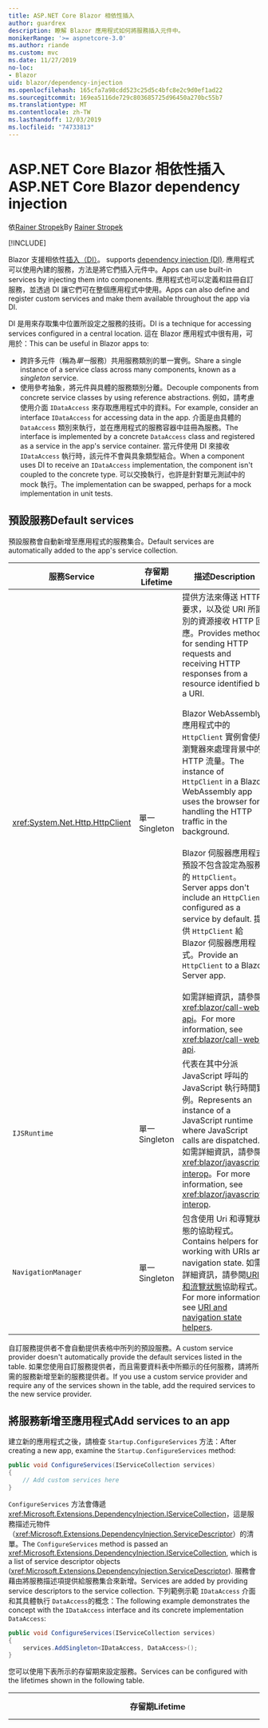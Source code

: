 ```yaml
---
title: ASP.NET Core Blazor 相依性插入
author: guardrex
description: 瞭解 Blazor 應用程式如何將服務插入元件中。
monikerRange: '>= aspnetcore-3.0'
ms.author: riande
ms.custom: mvc
ms.date: 11/27/2019
no-loc:
- Blazor
uid: blazor/dependency-injection
ms.openlocfilehash: 165cfa7a98cdd523c25d5c4bfc8e2c9d0ef1ad22
ms.sourcegitcommit: 169ea5116de729c803685725d96450a270bc55b7
ms.translationtype: MT
ms.contentlocale: zh-TW
ms.lasthandoff: 12/03/2019
ms.locfileid: "74733813"
---
```

# <a name="aspnet-core-opno-locblazor-dependency-injection"></a><span data-ttu-id="f79c4-103">ASP.NET Core Blazor 相依性插入</span><span class="sxs-lookup"><span data-stu-id="f79c4-103">ASP.NET Core Blazor dependency injection</span></span>

<span data-ttu-id="f79c4-104">依[Rainer Stropek](https://www.timecockpit.com)</span><span class="sxs-lookup"><span data-stu-id="f79c4-104">By [Rainer Stropek](https://www.timecockpit.com)</span></span>

[!INCLUDE[](~/includes/blazorwasm-preview-notice.md)]

Blazor<span data-ttu-id="f79c4-105"> 支援相依性[插入（DI）](xref:fundamentals/dependency-injection)。</span><span class="sxs-lookup"><span data-stu-id="f79c4-105"> supports [dependency injection (DI)](xref:fundamentals/dependency-injection).</span></span> <span data-ttu-id="f79c4-106">應用程式可以使用內建的服務，方法是將它們插入元件中。</span><span class="sxs-lookup"><span data-stu-id="f79c4-106">Apps can use built-in services by injecting them into components.</span></span> <span data-ttu-id="f79c4-107">應用程式也可以定義和註冊自訂服務，並透過 DI 讓它們可在整個應用程式中使用。</span><span class="sxs-lookup"><span data-stu-id="f79c4-107">Apps can also define and register custom services and make them available throughout the app via DI.</span></span>

<span data-ttu-id="f79c4-108">DI 是用來存取集中位置所設定之服務的技術。</span><span class="sxs-lookup"><span data-stu-id="f79c4-108">DI is a technique for accessing services configured in a central location.</span></span> <span data-ttu-id="f79c4-109">這在 Blazor 應用程式中很有用，可用於：</span><span class="sxs-lookup"><span data-stu-id="f79c4-109">This can be useful in Blazor apps to:</span></span>

* <span data-ttu-id="f79c4-110">跨許多元件（稱為*單一*服務）共用服務類別的單一實例。</span><span class="sxs-lookup"><span data-stu-id="f79c4-110">Share a single instance of a service class across many components, known as a *singleton* service.</span></span>
* <span data-ttu-id="f79c4-111">使用參考抽象，將元件與具體的服務類別分離。</span><span class="sxs-lookup"><span data-stu-id="f79c4-111">Decouple components from concrete service classes by using reference abstractions.</span></span> <span data-ttu-id="f79c4-112">例如，請考慮使用介面 `IDataAccess` 來存取應用程式中的資料。</span><span class="sxs-lookup"><span data-stu-id="f79c4-112">For example, consider an interface `IDataAccess` for accessing data in the app.</span></span> <span data-ttu-id="f79c4-113">介面是由具體的 `DataAccess` 類別來執行，並在應用程式的服務容器中註冊為服務。</span><span class="sxs-lookup"><span data-stu-id="f79c4-113">The interface is implemented by a concrete `DataAccess` class and registered as a service in the app's service container.</span></span> <span data-ttu-id="f79c4-114">當元件使用 DI 來接收 `IDataAccess` 執行時，該元件不會與具象類型結合。</span><span class="sxs-lookup"><span data-stu-id="f79c4-114">When a component uses DI to receive an `IDataAccess` implementation, the component isn't coupled to the concrete type.</span></span> <span data-ttu-id="f79c4-115">可以交換執行，也許是針對單元測試中的 mock 執行。</span><span class="sxs-lookup"><span data-stu-id="f79c4-115">The implementation can be swapped, perhaps for a mock implementation in unit tests.</span></span>

## <a name="default-services"></a><span data-ttu-id="f79c4-116">預設服務</span><span class="sxs-lookup"><span data-stu-id="f79c4-116">Default services</span></span>

<span data-ttu-id="f79c4-117">預設服務會自動新增至應用程式的服務集合。</span><span class="sxs-lookup"><span data-stu-id="f79c4-117">Default services are automatically added to the app's service collection.</span></span>

| <span data-ttu-id="f79c4-118">服務</span><span class="sxs-lookup"><span data-stu-id="f79c4-118">Service</span></span> | <span data-ttu-id="f79c4-119">存留期</span><span class="sxs-lookup"><span data-stu-id="f79c4-119">Lifetime</span></span> | <span data-ttu-id="f79c4-120">描述</span><span class="sxs-lookup"><span data-stu-id="f79c4-120">Description</span></span> |
| ------- | -------- | ----------- |
| <xref:System.Net.Http.HttpClient> | <span data-ttu-id="f79c4-121">單一</span><span class="sxs-lookup"><span data-stu-id="f79c4-121">Singleton</span></span> | <span data-ttu-id="f79c4-122">提供方法來傳送 HTTP 要求，以及從 URI 所識別的資源接收 HTTP 回應。</span><span class="sxs-lookup"><span data-stu-id="f79c4-122">Provides methods for sending HTTP requests and receiving HTTP responses from a resource identified by a URI.</span></span><br><br><span data-ttu-id="f79c4-123">Blazor WebAssembly 應用程式中的 `HttpClient` 實例會使用瀏覽器來處理背景中的 HTTP 流量。</span><span class="sxs-lookup"><span data-stu-id="f79c4-123">The instance of `HttpClient` in a Blazor WebAssembly app uses the browser for handling the HTTP traffic in the background.</span></span><br><br>Blazor<span data-ttu-id="f79c4-124"> 伺服器應用程式預設不包含設定為服務的 `HttpClient`。</span><span class="sxs-lookup"><span data-stu-id="f79c4-124"> Server apps don't include an `HttpClient` configured as a service by default.</span></span> <span data-ttu-id="f79c4-125">提供 `HttpClient` 給 Blazor 伺服器應用程式。</span><span class="sxs-lookup"><span data-stu-id="f79c4-125">Provide an `HttpClient` to a Blazor Server app.</span></span><br><br><span data-ttu-id="f79c4-126">如需詳細資訊，請參閱<xref:blazor/call-web-api>。</span><span class="sxs-lookup"><span data-stu-id="f79c4-126">For more information, see <xref:blazor/call-web-api>.</span></span> |
| `IJSRuntime` | <span data-ttu-id="f79c4-127">單一</span><span class="sxs-lookup"><span data-stu-id="f79c4-127">Singleton</span></span> | <span data-ttu-id="f79c4-128">代表在其中分派 JavaScript 呼叫的 JavaScript 執行時間實例。</span><span class="sxs-lookup"><span data-stu-id="f79c4-128">Represents an instance of a JavaScript runtime where JavaScript calls are dispatched.</span></span> <span data-ttu-id="f79c4-129">如需詳細資訊，請參閱<xref:blazor/javascript-interop>。</span><span class="sxs-lookup"><span data-stu-id="f79c4-129">For more information, see <xref:blazor/javascript-interop>.</span></span> |
| `NavigationManager` | <span data-ttu-id="f79c4-130">單一</span><span class="sxs-lookup"><span data-stu-id="f79c4-130">Singleton</span></span> | <span data-ttu-id="f79c4-131">包含使用 Uri 和導覽狀態的協助程式。</span><span class="sxs-lookup"><span data-stu-id="f79c4-131">Contains helpers for working with URIs and navigation state.</span></span> <span data-ttu-id="f79c4-132">如需詳細資訊，請參閱[URI 和流覽狀態](xref:blazor/routing#uri-and-navigation-state-helpers)協助程式。</span><span class="sxs-lookup"><span data-stu-id="f79c4-132">For more information, see [URI and navigation state helpers](xref:blazor/routing#uri-and-navigation-state-helpers).</span></span> |

<span data-ttu-id="f79c4-133">自訂服務提供者不會自動提供表格中所列的預設服務。</span><span class="sxs-lookup"><span data-stu-id="f79c4-133">A custom service provider doesn't automatically provide the default services listed in the table.</span></span> <span data-ttu-id="f79c4-134">如果您使用自訂服務提供者，而且需要資料表中所顯示的任何服務，請將所需的服務新增至新的服務提供者。</span><span class="sxs-lookup"><span data-stu-id="f79c4-134">If you use a custom service provider and require any of the services shown in the table, add the required services to the new service provider.</span></span>

## <a name="add-services-to-an-app"></a><span data-ttu-id="f79c4-135">將服務新增至應用程式</span><span class="sxs-lookup"><span data-stu-id="f79c4-135">Add services to an app</span></span>

<span data-ttu-id="f79c4-136">建立新的應用程式之後，請檢查 `Startup.ConfigureServices` 方法：</span><span class="sxs-lookup"><span data-stu-id="f79c4-136">After creating a new app, examine the `Startup.ConfigureServices` method:</span></span>

```csharp
public void ConfigureServices(IServiceCollection services)
{
    // Add custom services here
}
```

<span data-ttu-id="f79c4-137">`ConfigureServices` 方法會傳遞 <xref:Microsoft.Extensions.DependencyInjection.IServiceCollection>，這是服務描述元物件（<xref:Microsoft.Extensions.DependencyInjection.ServiceDescriptor>）的清單。</span><span class="sxs-lookup"><span data-stu-id="f79c4-137">The `ConfigureServices` method is passed an <xref:Microsoft.Extensions.DependencyInjection.IServiceCollection>, which is a list of service descriptor objects (<xref:Microsoft.Extensions.DependencyInjection.ServiceDescriptor>).</span></span> <span data-ttu-id="f79c4-138">服務會藉由將服務描述項提供給服務集合來新增。</span><span class="sxs-lookup"><span data-stu-id="f79c4-138">Services are added by providing service descriptors to the service collection.</span></span> <span data-ttu-id="f79c4-139">下列範例示範 `IDataAccess` 介面和其具體執行 `DataAccess`的概念：</span><span class="sxs-lookup"><span data-stu-id="f79c4-139">The following example demonstrates the concept with the `IDataAccess` interface and its concrete implementation `DataAccess`:</span></span>

```csharp
public void ConfigureServices(IServiceCollection services)
{
    services.AddSingleton<IDataAccess, DataAccess>();
}
```

<span data-ttu-id="f79c4-140">您可以使用下表所示的存留期來設定服務。</span><span class="sxs-lookup"><span data-stu-id="f79c4-140">Services can be configured with the lifetimes shown in the following table.</span></span>

| <span data-ttu-id="f79c4-141">存留期</span><span class="sxs-lookup"><span data-stu-id="f79c4-141">Lifetime</span></span> | <span data-ttu-id="f79c4-142">描述</span><span class="sxs-lookup"><span data-stu-id="f79c4-142">Description</span></span> |
| -------- | ----------- |
| <xref:Microsoft.Extensions.DependencyInjection.ServiceDescriptor.Scoped*> | Blazor<span data-ttu-id="f79c4-143"> WebAssembly 應用程式目前沒有 DI 範圍的概念。</span><span class="sxs-lookup"><span data-stu-id="f79c4-143"> WebAssembly apps don't currently have a concept of DI scopes.</span></span> <span data-ttu-id="f79c4-144">`Scoped`註冊的服務行為就像 `Singleton` 服務一樣。</span><span class="sxs-lookup"><span data-stu-id="f79c4-144">`Scoped`-registered services behave like `Singleton` services.</span></span> <span data-ttu-id="f79c4-145">不過，Blazor 伺服器裝載模型支援 `Scoped` 存留期。</span><span class="sxs-lookup"><span data-stu-id="f79c4-145">However, the Blazor Server hosting model supports the `Scoped` lifetime.</span></span> <span data-ttu-id="f79c4-146">在 Blazor 伺服器應用程式中，限定範圍的服務註冊的範圍是*連接*。</span><span class="sxs-lookup"><span data-stu-id="f79c4-146">In Blazor Server apps, a scoped service registration is scoped to the *connection*.</span></span> <span data-ttu-id="f79c4-147">因此，即使目前的意圖是在瀏覽器中執行用戶端，使用範圍服務也適用于應該範圍設定為目前使用者的服務。</span><span class="sxs-lookup"><span data-stu-id="f79c4-147">For this reason, using scoped services is preferred for services that should be scoped to the current user, even if the current intent is to run client-side in the browser.</span></span> |
| <xref:Microsoft.Extensions.DependencyInjection.ServiceDescriptor.Singleton*> | <span data-ttu-id="f79c4-148">DI 會建立服務的*單一實例*。</span><span class="sxs-lookup"><span data-stu-id="f79c4-148">DI creates a *single instance* of the service.</span></span> <span data-ttu-id="f79c4-149">所有需要 `Singleton` 服務的元件都會收到相同服務的實例。</span><span class="sxs-lookup"><span data-stu-id="f79c4-149">All components requiring a `Singleton` service receive an instance of the same service.</span></span> |
| <xref:Microsoft.Extensions.DependencyInjection.ServiceDescriptor.Transient*> | <span data-ttu-id="f79c4-150">每當元件從服務容器取得 `Transient` 服務的實例時，就會收到服務的*新實例*。</span><span class="sxs-lookup"><span data-stu-id="f79c4-150">Whenever a component obtains an instance of a `Transient` service from the service container, it receives a *new instance* of the service.</span></span> |

<span data-ttu-id="f79c4-151">DI 系統是以 ASP.NET Core 中的 DI 系統為基礎。</span><span class="sxs-lookup"><span data-stu-id="f79c4-151">The DI system is based on the DI system in ASP.NET Core.</span></span> <span data-ttu-id="f79c4-152">如需詳細資訊，請參閱<xref:fundamentals/dependency-injection>。</span><span class="sxs-lookup"><span data-stu-id="f79c4-152">For more information, see <xref:fundamentals/dependency-injection>.</span></span>

## <a name="request-a-service-in-a-component"></a><span data-ttu-id="f79c4-153">要求元件中的服務</span><span class="sxs-lookup"><span data-stu-id="f79c4-153">Request a service in a component</span></span>

<span data-ttu-id="f79c4-154">將服務新增至服務集合之後，請使用[\@插入](xref:mvc/views/razor#inject)Razor 指示詞，將服務插入元件中。</span><span class="sxs-lookup"><span data-stu-id="f79c4-154">After services are added to the service collection, inject the services into the components using the [\@inject](xref:mvc/views/razor#inject) Razor directive.</span></span> <span data-ttu-id="f79c4-155">`@inject` 有兩個參數：</span><span class="sxs-lookup"><span data-stu-id="f79c4-155">`@inject` has two parameters:</span></span>

* <span data-ttu-id="f79c4-156">輸入 &ndash; 要插入之服務的類型。</span><span class="sxs-lookup"><span data-stu-id="f79c4-156">Type &ndash; The type of the service to inject.</span></span>
* <span data-ttu-id="f79c4-157">屬性 &ndash; 接收插入的應用程式服務之屬性的名稱。</span><span class="sxs-lookup"><span data-stu-id="f79c4-157">Property &ndash; The name of the property receiving the injected app service.</span></span> <span data-ttu-id="f79c4-158">屬性不需要手動建立。</span><span class="sxs-lookup"><span data-stu-id="f79c4-158">The property doesn't require manual creation.</span></span> <span data-ttu-id="f79c4-159">編譯器會建立屬性。</span><span class="sxs-lookup"><span data-stu-id="f79c4-159">The compiler creates the property.</span></span>

<span data-ttu-id="f79c4-160">如需詳細資訊，請參閱<xref:mvc/views/dependency-injection>。</span><span class="sxs-lookup"><span data-stu-id="f79c4-160">For more information, see <xref:mvc/views/dependency-injection>.</span></span>

<span data-ttu-id="f79c4-161">使用多個 `@inject` 語句來插入不同的服務。</span><span class="sxs-lookup"><span data-stu-id="f79c4-161">Use multiple `@inject` statements to inject different services.</span></span>

<span data-ttu-id="f79c4-162">下列範例示範如何使用 `@inject`。</span><span class="sxs-lookup"><span data-stu-id="f79c4-162">The following example shows how to use `@inject`.</span></span> <span data-ttu-id="f79c4-163">執行 `Services.IDataAccess` 的服務會插入元件的屬性 `DataRepository`中。</span><span class="sxs-lookup"><span data-stu-id="f79c4-163">The service implementing `Services.IDataAccess` is injected into the component's property `DataRepository`.</span></span> <span data-ttu-id="f79c4-164">請注意程式碼如何使用 `IDataAccess` 抽象：</span><span class="sxs-lookup"><span data-stu-id="f79c4-164">Note how the code is only using the `IDataAccess` abstraction:</span></span>

[!code-cshtml[](dependency-injection/samples_snapshot/3.x/CustomerList.razor?highlight=2-3,23)]

<span data-ttu-id="f79c4-165">就內部而言，產生的屬性（`DataRepository`）會以 `InjectAttribute` 屬性裝飾。</span><span class="sxs-lookup"><span data-stu-id="f79c4-165">Internally, the generated property (`DataRepository`) is decorated with the `InjectAttribute` attribute.</span></span> <span data-ttu-id="f79c4-166">通常不會直接使用這個屬性。</span><span class="sxs-lookup"><span data-stu-id="f79c4-166">Typically, this attribute isn't used directly.</span></span> <span data-ttu-id="f79c4-167">如果元件需要基類，而且基類也需要插入的屬性，請手動加入 `InjectAttribute`：</span><span class="sxs-lookup"><span data-stu-id="f79c4-167">If a base class is required for components and injected properties are also required for the base class, manually add the `InjectAttribute`:</span></span>

```csharp
public class ComponentBase : IComponent
{
    // DI works even if using the InjectAttribute in a component's base class.
    [Inject]
    protected IDataAccess DataRepository { get; set; }
    ...
}
```

<span data-ttu-id="f79c4-168">在衍生自基類的元件中，不需要 `@inject` 指示詞。</span><span class="sxs-lookup"><span data-stu-id="f79c4-168">In components derived from the base class, the `@inject` directive isn't required.</span></span> <span data-ttu-id="f79c4-169">基類的 `InjectAttribute` 已足夠：</span><span class="sxs-lookup"><span data-stu-id="f79c4-169">The `InjectAttribute` of the base class is sufficient:</span></span>

```cshtml
@page "/demo"
@inherits ComponentBase

<h1>Demo Component</h1>
```

## <a name="use-di-in-services"></a><span data-ttu-id="f79c4-170">在服務中使用 DI</span><span class="sxs-lookup"><span data-stu-id="f79c4-170">Use DI in services</span></span>

<span data-ttu-id="f79c4-171">複雜的服務可能需要額外的服務。</span><span class="sxs-lookup"><span data-stu-id="f79c4-171">Complex services might require additional services.</span></span> <span data-ttu-id="f79c4-172">在先前的範例中，`DataAccess` 可能需要 `HttpClient` 預設服務。</span><span class="sxs-lookup"><span data-stu-id="f79c4-172">In the prior example, `DataAccess` might require the `HttpClient` default service.</span></span> <span data-ttu-id="f79c4-173">`@inject` （或 `InjectAttribute`）無法在服務中使用。</span><span class="sxs-lookup"><span data-stu-id="f79c4-173">`@inject` (or the `InjectAttribute`) isn't available for use in services.</span></span> <span data-ttu-id="f79c4-174">必須改為使用*函數插入*。</span><span class="sxs-lookup"><span data-stu-id="f79c4-174">*Constructor injection* must be used instead.</span></span> <span data-ttu-id="f79c4-175">將參數新增至服務的函式，即可加入必要的服務。</span><span class="sxs-lookup"><span data-stu-id="f79c4-175">Required services are added by adding parameters to the service's constructor.</span></span> <span data-ttu-id="f79c4-176">當 DI 建立服務時，它會辨識它在此函式中所需的服務，並據以提供它們。</span><span class="sxs-lookup"><span data-stu-id="f79c4-176">When DI creates the service, it recognizes the services it requires in the constructor and provides them accordingly.</span></span>

```csharp
public class DataAccess : IDataAccess
{
    // The constructor receives an HttpClient via dependency
    // injection. HttpClient is a default service.
    public DataAccess(HttpClient client)
    {
        ...
    }
}
```

<span data-ttu-id="f79c4-177">函式插入的必要條件：</span><span class="sxs-lookup"><span data-stu-id="f79c4-177">Prerequisites for constructor injection:</span></span>

* <span data-ttu-id="f79c4-178">其中一個函式必須存在，且其引數可由 DI 完成。</span><span class="sxs-lookup"><span data-stu-id="f79c4-178">One constructor must exist whose arguments can all be fulfilled by DI.</span></span> <span data-ttu-id="f79c4-179">如果指定預設值，則允許 DI 未涵蓋的其他參數。</span><span class="sxs-lookup"><span data-stu-id="f79c4-179">Additional parameters not covered by DI are allowed if they specify default values.</span></span>
* <span data-ttu-id="f79c4-180">適用的函式必須是*公用*的。</span><span class="sxs-lookup"><span data-stu-id="f79c4-180">The applicable constructor must be *public*.</span></span>
* <span data-ttu-id="f79c4-181">其中一個適用的函數必須存在。</span><span class="sxs-lookup"><span data-stu-id="f79c4-181">One applicable constructor must exist.</span></span> <span data-ttu-id="f79c4-182">如果發生不明確的情況，DI 會擲回例外狀況。</span><span class="sxs-lookup"><span data-stu-id="f79c4-182">In case of an ambiguity, DI throws an exception.</span></span>

## <a name="utility-base-component-classes-to-manage-a-di-scope"></a><span data-ttu-id="f79c4-183">用來管理 DI 範圍的公用程式基底元件類別</span><span class="sxs-lookup"><span data-stu-id="f79c4-183">Utility base component classes to manage a DI scope</span></span>

<span data-ttu-id="f79c4-184">在 ASP.NET Core 應用程式中，限域服務的範圍通常是目前的要求。</span><span class="sxs-lookup"><span data-stu-id="f79c4-184">In ASP.NET Core apps, scoped services are typically scoped to the current request.</span></span> <span data-ttu-id="f79c4-185">要求完成之後，DI 系統會處置任何範圍或暫時性的服務。</span><span class="sxs-lookup"><span data-stu-id="f79c4-185">After the request completes, any scoped or transient services are disposed by the DI system.</span></span> <span data-ttu-id="f79c4-186">在 Blazor 伺服器應用程式中，要求範圍會在用戶端連線期間持續進行，這可能會導致暫時性和範圍內的服務生活得比預期的長。</span><span class="sxs-lookup"><span data-stu-id="f79c4-186">In Blazor Server apps, the request scope lasts for the duration of the client connection, which can result in transient and scoped services living much longer than expected.</span></span>

<span data-ttu-id="f79c4-187">若要將服務的範圍設為元件的存留期，可以使用 `OwningComponentBase` 和 `OwningComponentBase<TService>` 基類。</span><span class="sxs-lookup"><span data-stu-id="f79c4-187">To scope services to the lifetime of a component, can use the `OwningComponentBase` and `OwningComponentBase<TService>` base classes.</span></span> <span data-ttu-id="f79c4-188">這些基類會公開類型 `IServiceProvider` 的 `ScopedServices` 屬性，其會解析範圍設定為元件存留期的服務。</span><span class="sxs-lookup"><span data-stu-id="f79c4-188">These base classes expose a `ScopedServices` property of type `IServiceProvider` that resolve services that are scoped to the lifetime of the component.</span></span> <span data-ttu-id="f79c4-189">若要撰寫繼承自 Razor 基類的元件，請使用 `@inherits` 指示詞。</span><span class="sxs-lookup"><span data-stu-id="f79c4-189">To author a component that inherits from a base class in Razor, use the `@inherits` directive.</span></span>

```cshtml
@page "/users"
@attribute [Authorize]
@inherits OwningComponentBase<Data.ApplicationDbContext>

<h1>Users (@Service.Users.Count())</h1>
<ul>
    @foreach (var user in Service.Users)
    {
        <li>@user.UserName</li>
    }
</ul>
```

> [!NOTE]
> <span data-ttu-id="f79c4-190">使用 `@inject` 或 `InjectAttribute` 插入元件中的服務不會在元件的範圍內建立，並且會系結至要求範圍。</span><span class="sxs-lookup"><span data-stu-id="f79c4-190">Services injected into the component using `@inject` or the `InjectAttribute` aren't created in the component's scope and are tied to the request scope.</span></span>

## <a name="additional-resources"></a><span data-ttu-id="f79c4-191">其他資源</span><span class="sxs-lookup"><span data-stu-id="f79c4-191">Additional resources</span></span>

* <xref:fundamentals/dependency-injection>
* <xref:mvc/views/dependency-injection>
